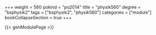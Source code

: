 +++
weight = 560
pokind = "po2014"
title = "physik560"
degree = "bsphysik2"
tags = ["bsphysik2", "physik560"]
categories = ["module"]
bookCollapseSection = true
+++

{{< genModulePage >}}
